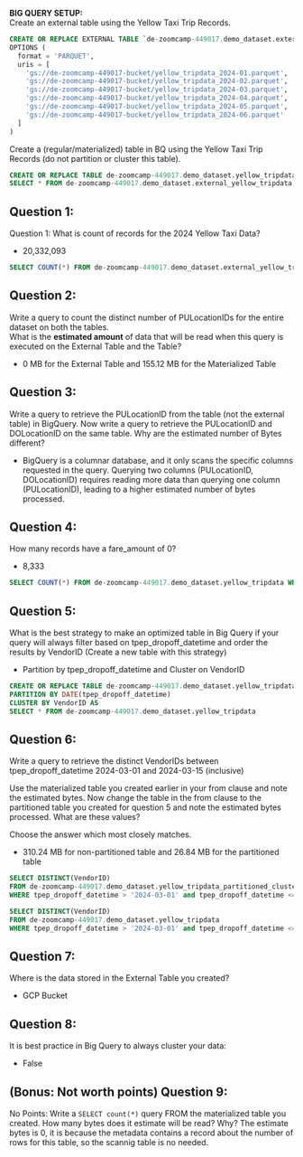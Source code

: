 <b>BIG QUERY SETUP:</b></br>
Create an external table using the Yellow Taxi Trip Records. </br>
```sql
CREATE OR REPLACE EXTERNAL TABLE `de-zoomcamp-449017.demo_dataset.external_yellow_tripdata`
OPTIONS (
  format = 'PARQUET',
  uris = [
    'gs://de-zoomcamp-449017-bucket/yellow_tripdata_2024-01.parquet',
    'gs://de-zoomcamp-449017-bucket/yellow_tripdata_2024-02.parquet',
    'gs://de-zoomcamp-449017-bucket/yellow_tripdata_2024-03.parquet',
    'gs://de-zoomcamp-449017-bucket/yellow_tripdata_2024-04.parquet',
    'gs://de-zoomcamp-449017-bucket/yellow_tripdata_2024-05.parquet',
    'gs://de-zoomcamp-449017-bucket/yellow_tripdata_2024-06.parquet'
  ]
)
```
Create a (regular/materialized) table in BQ using the Yellow Taxi Trip Records (do not partition or cluster this table). </br>
</p>

```sql
CREATE OR REPLACE TABLE de-zoomcamp-449017.demo_dataset.yellow_tripdata AS
SELECT * FROM de-zoomcamp-449017.demo_dataset.external_yellow_tripdata;
```

## Question 1:
Question 1: What is count of records for the 2024 Yellow Taxi Data?
- 20,332,093

```sql
SELECT COUNT(*) FROM de-zoomcamp-449017.demo_dataset.external_yellow_tripdata;
```

## Question 2:
Write a query to count the distinct number of PULocationIDs for the entire dataset on both the tables.</br> 
What is the **estimated amount** of data that will be read when this query is executed on the External Table and the Table?
- 0 MB for the External Table and 155.12 MB for the Materialized Table


## Question 3:
Write a query to retrieve the PULocationID from the table (not the external table) in BigQuery. Now write a query to retrieve the PULocationID and DOLocationID on the same table. Why are the estimated number of Bytes different?
- BigQuery is a columnar database, and it only scans the specific columns requested in the query. Querying two columns (PULocationID, DOLocationID) requires 
reading more data than querying one column (PULocationID), leading to a higher estimated number of bytes processed.

## Question 4:
How many records have a fare_amount of 0?
- 8,333
```sql
SELECT COUNT(*) FROM de-zoomcamp-449017.demo_dataset.yellow_tripdata WHERE fare_amount = 0;
```

## Question 5:
What is the best strategy to make an optimized table in Big Query if your query will always filter based on tpep_dropoff_datetime and order the results by VendorID (Create a new table with this strategy)
- Partition by tpep_dropoff_datetime and Cluster on VendorID

```sql
CREATE OR REPLACE TABLE de-zoomcamp-449017.demo_dataset.yellow_tripdata_partitioned_clustered
PARTITION BY DATE(tpep_dropoff_datetime)
CLUSTER BY VendorID AS
SELECT * FROM de-zoomcamp-449017.demo_dataset.yellow_tripdata
```


## Question 6:
Write a query to retrieve the distinct VendorIDs between tpep_dropoff_datetime
2024-03-01 and 2024-03-15 (inclusive)</br>

Use the materialized table you created earlier in your from clause and note the estimated bytes. Now change the table in the from clause to the partitioned table you created for question 5 and note the estimated bytes processed. What are these values? </br>

Choose the answer which most closely matches.</br> 
- 310.24 MB for non-partitioned table and 26.84 MB for the partitioned table

```sql
SELECT DISTINCT(VendorID)
FROM de-zoomcamp-449017.demo_dataset.yellow_tripdata_partitioned_clustered 
WHERE tpep_dropoff_datetime > '2024-03-01' and tpep_dropoff_datetime <= '2024-03-15'

SELECT DISTINCT(VendorID)
FROM de-zoomcamp-449017.demo_dataset.yellow_tripdata 
WHERE tpep_dropoff_datetime > '2024-03-01' and tpep_dropoff_datetime <= '2024-03-15'
```



## Question 7: 
Where is the data stored in the External Table you created?
- GCP Bucket

## Question 8:
It is best practice in Big Query to always cluster your data:
- False


## (Bonus: Not worth points) Question 9:
No Points: Write a `SELECT count(*)` query FROM the materialized table you created. How many bytes does it estimate will be read? Why?
The estimate bytes is 0, it is because the metadata contains a record about the number of rows for this table, so the scannig table is no needed.